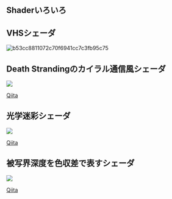 ## Shaderいろいろ

## VHSシェーダ
![b53cc8811072c70f6941cc7c3fb95c75](https://user-images.githubusercontent.com/48385169/79042708-d6ac9680-7c34-11ea-81f1-e0e4f313a799.gif)


## Death Strandingのカイラル通信風シェーダ

![](https://qiita-user-contents.imgix.net/https%3A%2F%2Fqiita-image-store.s3.ap-northeast-1.amazonaws.com%2F0%2F378758%2F3b0d4cb5-01a9-27a3-78ad-8bc515c114cb.gif?ixlib=rb-1.2.2&auto=compress%2Cformat&gif-q=60&s=ea7e295cd8022ab2f8638f7b3dc9644d)

[Qiita](https://qiita.com/3yen/items/ce1493c9c0d1d1273eb6)


## 光学迷彩シェーダ

![](https://qiita-user-contents.imgix.net/https%3A%2F%2Fqiita-image-store.s3.amazonaws.com%2F0%2F378758%2F794e1c8e-cf20-ebc7-f4c1-bc1b01900b03.gif?ixlib=rb-1.2.2&auto=compress%2Cformat&gif-q=60&s=320b76faf6f78de46a7e76c59b50da09)

[Qiita](https://qiita.com/3yen/items/ca906b6dec38776d7293)


## 被写界深度を色収差で表すシェーダ

![](https://qiita-user-contents.imgix.net/https%3A%2F%2Fqiita-image-store.s3.ap-northeast-1.amazonaws.com%2F0%2F378758%2F084fa106-0fa3-9d55-352d-eddef5a06f21.png?ixlib=rb-1.2.2&auto=compress%2Cformat&gif-q=60&s=797e0d2a30dd20b7f924c19698661128)

[Qiita](https://qiita.com/3yen/items/4396bbe99bbb1410b20f)
